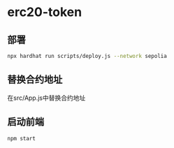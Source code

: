 # erc20-token

## 部署

```bash
npx hardhat run scripts/deploy.js --network sepolia
```
## 替换合约地址
在src/App.js中替换合约地址

## 启动前端
```bash
npm start
``` 